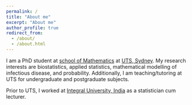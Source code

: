 ```yaml
---
permalink: /
title: "About me"
excerpt: "About me"
author_profile: true
redirect_from: 
  - /about/
  - /about.html
---
```


<p>I am a PhD student at <a href = "https://www.uts.edu.au/about/faculty-science/school-mathematical-and-physical-sciences">school of Mathematics</a>  at <a href = "https://www.uts.edu.au/" target="_blank">UTS, Sydney</a>. My research interests are biostatistics, applied statistics, mathematical modelling of infectious disease, and probability. Additionally, I am teaching/tutoring at UTS for undergraduate and postgraduate subjects. </p>

<p> Prior to UTS, I worked at <a href ="https://iul.ac.in/" target="_blank">Integral University, India</a> as a statistician cum lecturer. </p> 




